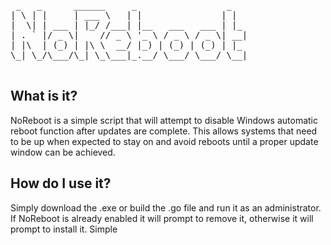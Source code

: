 <pre>
 _   _      ______     _                 _   
| \ | |     | ___ \   | |               | |  
|  \| | ___ | |_/ /___| |__   ___   ___ | |_ 
| . ` |/ _ \|    // _ \ '_ \ / _ \ / _ \| __|
| |\  | (_) | |\ \  __/ |_) | (_) | (_) | |_ 
\_| \_/\___/\_| \_\___|_.__/ \___/ \___/ \__|
                                             
</pre>                                             
## What is it?

NoReboot is a simple script that will attempt to disable Windows automatic reboot function after updates are complete. This allows systems that need to be up when expected to stay on and avoid reboots until a proper update window can be achieved.

## How do I use it?

Simply download the .exe or build the .go file and run it as an administrator. If NoReboot is already enabled it will prompt to remove it, otherwise it will prompt to install it. Simple
